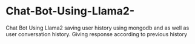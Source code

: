 # Chat-Bot-Using-Llama2-
Chat Bot Using Llama2 saving user history using mongodb and as well as user conversation history. Giving response according to previous history
